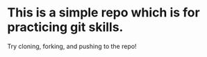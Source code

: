 # This is a simple repo which is for practicing git skills.
Try cloning, forking, and pushing to the repo!
